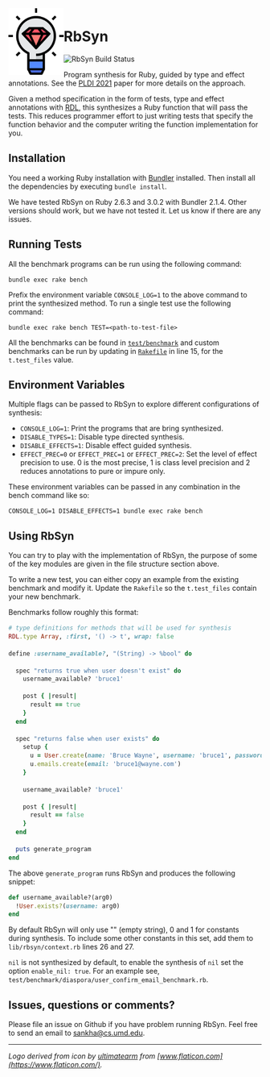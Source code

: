 <img align="left" src="rbsyn-logo.png" width=110>

# RbSyn

![RbSyn Build Status](https://github.com/ngsankha/rbsyn/actions/workflows/build.yml/badge.svg)

Program synthesis for Ruby, guided by type and effect annotations. See the [PLDI 2021](https://arxiv.org/abs/2102.13183) paper for more details on the approach.

Given a method specification in the form of tests, type and effect annotations with [RDL](https://github.com/tupl-tufts/rdl), this synthesizes a Ruby function that will pass the tests. This reduces programmer effort to just writing tests that specify the function behavior and the computer writing the function implementation for you.

## Installation

You need a working Ruby installation with [Bundler](https://bundler.io/) installed. Then install all the dependencies by executing `bundle install`.

We have tested RbSyn on Ruby 2.6.3 and 3.0.2 with Bundler 2.1.4. Other versions should work, but we have not tested it. Let us know if there are any issues.

## Running Tests

All the benchmark programs can be run using the following command:

```
bundle exec rake bench
```

Prefix the environment variable `CONSOLE_LOG=1` to the above command to print the synthesized method. To run a single test use the following command:

```
bundle exec rake bench TEST=<path-to-test-file>
```

All the benchmarks can be found in [`test/benchmark`](test/benchmark) and custom benchmarks can be run by updating in [`Rakefile`](Rakefile) in line 15, for the `t.test_files` value.

## Environment Variables

Multiple flags can be passed to RbSyn to explore different configurations of synthesis:

* `CONSOLE_LOG=1`: Print the programs that are bring synthesized.
* `DISABLE_TYPES=1`: Disable type directed synthesis.
* `DISABLE_EFFECTS=1`: Disable effect guided synthesis.
* `EFFECT_PREC=0` or `EFFECT_PREC=1` or `EFFECT_PREC=2`: Set the level of effect precision to use. 0 is the most precise, 1 is class level precision and 2 reduces annotations to pure or impure only.

These environment variables can be passed in any combination in the bench command like so:

```
CONSOLE_LOG=1 DISABLE_EFFECTS=1 bundle exec rake bench
```

## Using RbSyn

You can try to play with the implementation of RbSyn, the purpose of some of the key modules are given in the file structure section above.

To write a new test, you can either copy an example from the existing benchmark and modify it. Update the `Rakefile` so the `t.test_files` contain your new benchmark.

Benchmarks follow roughly this format:

```ruby
# type definitions for methods that will be used for synthesis
RDL.type Array, :first, '() -> t', wrap: false

define :username_available?, "(String) -> %bool" do

  spec "returns true when user doesn't exist" do
    username_available? 'bruce1'

    post { |result|
      result == true
    }
  end

  spec "returns false when user exists" do
    setup {
      u = User.create(name: 'Bruce Wayne', username: 'bruce1', password: 'coolcool')
      u.emails.create(email: 'bruce1@wayne.com')
    }

    username_available? 'bruce1'

    post { |result|
      result == false
    }
  end

  puts generate_program
end
```

The above `generate_program` runs RbSyn and produces the following snippet:

```ruby
def username_available?(arg0)
  !User.exists?(username: arg0)
end
```

By default RbSyn will only use "" (empty string), 0 and 1 for constants during synthesis. To include some other constants in this set, add them to `lib/rbsyn/context.rb` lines 26 and 27.

`nil` is not synthesized by default, to enable the synthesis of `nil` set the option `enable_nil: true`. For an example see, `test/benchmark/diaspora/user_confirm_email_benchmark.rb`.

## Issues, questions or comments?

Please file an issue on Github if you have problem running RbSyn. Feel free to send an email to sankha@cs.umd.edu.

---

_Logo derived from icon by [ultimatearm](https://www.flaticon.com/authors/ultimatearm) from [www.flaticon.com](https://www.flaticon.com/)._

